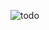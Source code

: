 ![todo](https://user-images.githubusercontent.com/88697509/202197435-a2cf660d-db5a-467e-a1db-e8870f51dace.svg)
